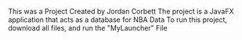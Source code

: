 This was a  Project Created by Jordan Corbett
The project is a JavaFX application that acts as a database for NBA Data 
To run this project, download all files, and run the "MyLauncher" File
